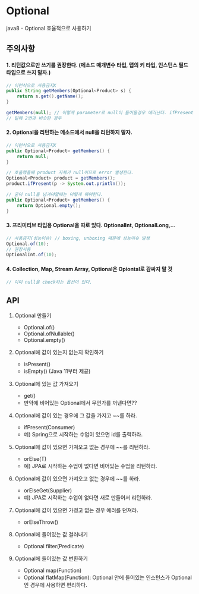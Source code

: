 # Optional
java8 - Optional 효율적으로 사용하기

<!-- https://docs.google.com/document/d/1UxKM56um1mjGeayxmJmvALM5CDIJC17vx1-sDwoEbSs/edit# -->

## 주의사항 ##

#### 1. 리턴값으로만 쓰기를 권장한다. (메소드 매개변수 타입, 맵의 키 타입, 인스턴스 필드 타입으로 쓰지 말자.) ####
````java
// 이런식으로 사용금지X
public String getMembers(Optional<Product> s) {
	return s.get().getName();
}

getMembers(null); // 이렇게 parameter로 null이 들어올경우 에러난다. ifPresent도 마찬가지다.
// 밑에 2번과 비슷한 경우

````

#### 2. Optional을 리턴하는 메소드에서 null을 리턴하지 말자. ####
````java
// 이런식으로 사용금지X
public Optional<Product> getMembers() {
	return null;
}

// 호출했을때 product 자체가 null이므로 error 발생한다.
Optional<Product> product = getMembers();
product.ifPresent(p -> System.out.println());
````
````java
// 굳이 null을 넘겨야할때는 이렇게 해야한다. 
public Optional<Product> getMembers() {
	return Optional.empty();
}
````

#### 3. 프리미티브 타입용 Optional을 따로 있다. OptionalInt, OptionalLong,... ####
````java
// 사용금지(성능이슈) // boxing, unboxing 때문에 성능이슈 발생
Optional.of(10);
// 권장사용
OptionalInt.of(10);
````

#### 4. Collection, Map, Stream Array, Optional은 Opiontal로 감싸지 말 것 ####
````java
// 이미 null을 check하는 옵션이 있다.
````

## API ##
1. Optional 만들기
	- Optional.of()
	- Optional.ofNullable()
	- Optional.empty()

2. Optional에 값이 있는지 없는지 확인하기
	- isPresent()
	- isEmpty() (Java 11부터 제공)

3. Optional에 있는 값 가져오기
	- get()
	- 만약에 비어있는 Optional에서 무언가를 꺼낸다면??

4. Optional에 값이 있는 경우에 그 값을 가지고 ~~를 하라.
	- ifPresent(Consumer)
	- 예) Spring으로 시작하는 수업이 있으면 id를 출력하라.

5. Optional에 값이 있으면 가져오고 없는 경우에 ~~를 리턴하라.
	- orElse(T)
	- 예) JPA로 시작하는 수업이 없다면 비어있는 수업을 리턴하라.

6. Optional에 값이 있으면 가져오고 없는 경우에 ~~를 하라.
	- orElseGet(Supplier)
	- 예) JPA로 시작하는 수업이 없다면 새로 만들어서 리턴하라.

7. Optional에 값이 있으면 가졍고 없는 경우 에러를 던져라.
	- orElseThrow()

8. Optional에 들어있는 값 걸러내기
	- Optional filter(Predicate)

9. Optional에 들어있는 값 변환하기
	- Optional map(Function)
	- Optional flatMap(Function): Optional 안에 들어있는 인스턴스가 Optional인 경우에 사용하면 편리하다.
